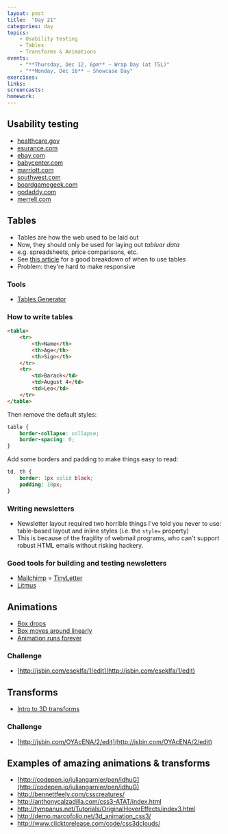 ```yaml
---
layout: post
title:  "Day 21"
categories: day
topics:
    - Usability testing
    - Tables
    - Transforms & Animations
events:
    - "**Thursday, Dec 12, 6pm** — Wrap Day (at TSL)"
    - "**Monday, Dec 16** — Showcase Day"
exercises:
links:
screencasts:
homework:
---
```


## Usability testing

- [healthcare.gov](healthcare.gov)
- [esurance.com](esurance.com)
- [ebay.com](ebay.com)
- [babycenter.com](babycenter.com)
- [marriott.com](marriott.com)
- [southwest.com](southwest.com)
- [boardgamegeek.com](boardgamegeek.com)
- [godaddy.com](godaddy.com)
- [merrell.com](merrell.com)

## Tables

- Tables are how the web used to be laid out
- Now, they should only be used for laying out _tabluar data_
- e.g. spreadsheets, price comparisons, etc.
- See [this article](http://www.noupe.com/how-tos/better-ui-design-proper-use-of-tables.html) for a good breakdown of when to use tables
- Problem: they're hard to make responsive

### Tools

- [Tables Generator](http://www.tablesgenerator.com/html_tables)

### How to write tables

```html
<table>
    <tr>
        <th>Name</th>
        <th>Age</th>
        <th>Sign</th>
    </tr>
    <tr>
        <td>Barack</td>
        <td>August 4</td>
        <td>Leo</td>
    </tr>
</table>
```

Then remove the default styles:

```css
table {
    border-collapse: collapse;
    border-spacing: 0;
}
```

Add some borders and padding to make things easy to read:

```css
td, th {
    border: 1px solid black;
    padding: 10px;
}
```

### Writing newsletters

- Newsletter layout required two horrible things I've told you never to use: table-based layout and inline styles (i.e. the `style=` property)
- This is because of the fragility of webmail programs, who can't support robust HTML emails without risking hackery.

### Good tools for building and testing newsletters

- [Mailchimp](http://mailchimp.com)
= [TinyLetter](http://tinyletter.com/)
- [Litmus](http://litmus.com/)

## Animations

- [Box drops](http://jsbin.com/ihOsExI/2/edit)
- [Box moves around linearly](http://jsbin.com/ihOsExI/4/edit)
- [Animation runs forever](http://jsbin.com/ihOsExI/5/edit)

### Challenge

- [http://jsbin.com/esekIfa/1/edit](http://jsbin.com/esekIfa/1/edit)

## Transforms

- [Intro to 3D transforms](http://desandro.github.io/3dtransforms/)

### Challenge

- [http://jsbin.com/OYAcENA/2/edit](http://jsbin.com/OYAcENA/2/edit)

## Examples of amazing animations & transforms

- [http://codepen.io/juliangarnier/pen/idhuG](http://codepen.io/juliangarnier/pen/idhuG)
- [http://bennettfeely.com/csscreatures/ ](http://bennettfeely.com/csscreatures/ )
- [http://anthonycalzadilla.com/css3-ATAT/index.html ](http://anthonycalzadilla.com/css3-ATAT/index.html )
- [http://tympanus.net/Tutorials/OriginalHoverEffects/index3.html ](http://tympanus.net/Tutorials/OriginalHoverEffects/index3.html )
- [http://demo.marcofolio.net/3d_animation_css3/ ](http://demo.marcofolio.net/3d_animation_css3/ )
- [http://www.clicktorelease.com/code/css3dclouds/ ](http://www.clicktorelease.com/code/css3dclouds/ )
